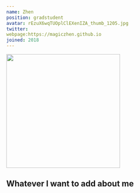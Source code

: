 ```yaml
---
name: Zhen
position: gradstudent
avatar: rEzuX6wqTUOplClEXenIZA_thumb_1205.jpg
twitter:
webpage:https://magiczhen.github.io
joined: 2018
---
```


<img width="300" src="{{site.baseurl}}/images/people/{{page.avatar}}" data-action="zoom">

## Whatever I want to add about me
